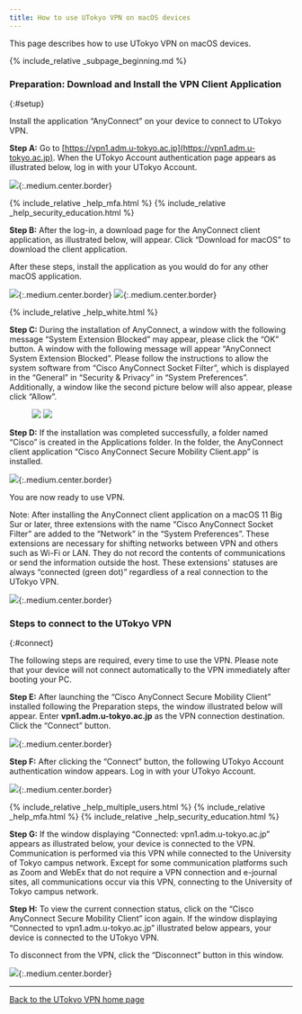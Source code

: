```yaml
---
title: How to use UTokyo VPN on macOS devices
---
```


This page describes how to use UTokyo VPN on macOS devices.

{% include_relative _subpage_beginning.md %}

### Preparation: Download and Install the VPN Client Application
{:#setup}

Install the application “AnyConnect” on your device to connect to UTokyo VPN.

**Step A:** Go to [https://vpn1.adm.u-tokyo.ac.jp](https://vpn1.adm.u-tokyo.ac.jp). When the UTokyo Account authentication page appears as illustrated below, log in with your UTokyo Account.

![](img/mac01-vpn1-login.png){:.medium.center.border}

{% include_relative _help_mfa.html %}
{% include_relative _help_security_education.html %}

**Step B:** After the log-in, a download page for the AnyConnect client application, as illustrated below, will appear. Click “Download for macOS” to download the client application.

After these steps, install the application as you would do for any other macOS application.

![](img/mac02-download-page.png){:.medium.center.border}
![](img/mac03-install-1.png){:.medium.center.border}

{% include_relative _help_white.html %}

**Step C:** During the installation of AnyConnect, a window with the following message “System Extension Blocked” may appear, please click the “OK” button. A window with the following message will appear “AnyConnect System Extension Blocked”. Please follow the instructions to allow the system software from “Cisco AnyConnect Socket Filter”, which is displayed in the “General” in “Security & Privacy” in “System Preferences”. Additionally, a window like the second picture below will also appear, please click “Allow”. 

<figure class="gallery">
  <img src="img/mac04-install-2.png" class="border">
  <img src="img/mac05-install-3.png" class="border">
</figure>

**Step D:** If the installation was completed successfully, a folder named “Cisco” is created in the Applications folder. In the folder, the AnyConnect client application “Cisco AnyConnect Secure Mobility Client.app” is installed. 

![](img/mac06-cisco-on-app.png){:.medium.center.border}

You are now ready to use VPN.

Note: After installing the AnyConnect client application on a macOS 11 Big Sur or later, three extensions with the name “Cisco AnyConnect Socket Filter” are added to the “Network” in the “System Preferences”. These extensions are necessary for shifting networks between VPN and others such as Wi-Fi or LAN. They do not record the contents of communications or send the information outside the host. These extensions' statuses are always “connected (green dot)” regardless of a real connection to the UTokyo VPN. 

![](img/mac07-macos-pref.png){:.medium.center.border}

### Steps to connect to the UTokyo VPN
{:#connect}

The following steps are required, every time to use the VPN. Please note that your device will not connect automatically to the VPN immediately after booting your PC.

**Step E:** After launching the “Cisco AnyConnect Secure Mobility Client” installed following the Preparation steps, the window illustrated below will appear. Enter **vpn1.adm.u-tokyo.ac.jp** as the VPN connection destination. Click the “Connect” button. 

![](img/mac08-app-window-connect.png){:.medium.center.border}

**Step F:** After clicking the “Connect” button, the following UTokyo Account authentication window appears. Log in with your UTokyo Account.

![](img/mac10-anyconnect-login.png){:.medium.center.border}

{% include_relative _help_multiple_users.html %}
{% include_relative _help_mfa.html %}
{% include_relative _help_security_education.html %}

**Step G:** If the window displaying “Connected: vpn1.adm.u-tokyo.ac.jp” appears as illustrated below, your device is connected to the VPN. Communication is performed via this VPN while connected to the University of Tokyo campus network. Except for some communication platforms such as Zoom and WebEx that do not require a VPN connection and e-journal sites, all communications occur via this VPN, connecting to the University of Tokyo campus network.

**Step H:** To view the current connection status, click on the “Cisco AnyConnect Secure Mobility Client” icon again. If the window displaying “Connected to vpn1.adm.u-tokyo.ac.jp” illustrated below appears, your device is connected to the UTokyo VPN.

To disconnect from the VPN, click the “Disconnect” button in this window.

![](img/mac11-vpn-connected-window.png){:.medium.center.border}

---

[Back to the UTokyo VPN home page](.)
